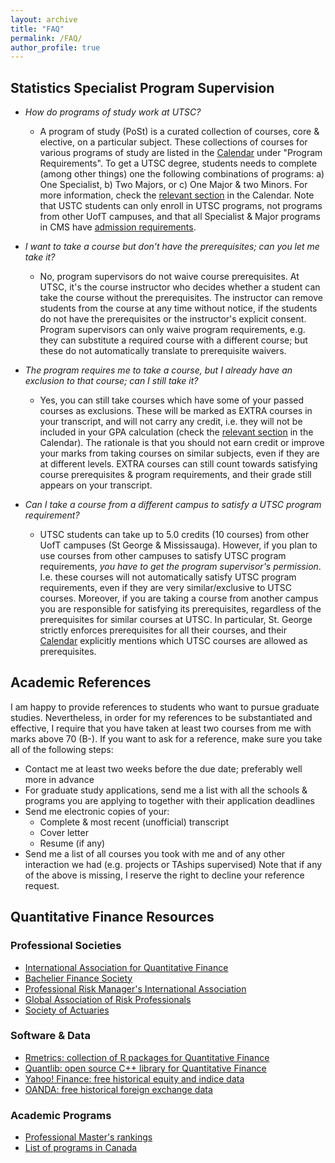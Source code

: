 ```yaml
---
layout: archive
title: "FAQ"
permalink: /FAQ/
author_profile: true
---
```


## Statistics Specialist Program Supervision 

- *How do programs of study work at UTSC?* 
	+ A program of study (PoSt) is a curated collection of courses, core & elective, on a particular subject. These collections of courses for various  programs of study are listed in the [Calendar](https://utsc.calendar.utoronto.ca/list-of-programs/s) under "Program Requirements". To get a UTSC degree, students needs to complete (among other things) one the following combinations of programs: a) One Specialist, b) Two Majors, or c) One Major & two Minors. For more information, check the [relevant section](https://utsc.calendar.utoronto.ca/6-understanding-degrees-programs-and-courses#6A) in the Calendar. Note that USTC students can only enroll in UTSC programs, not programs from other UofT campuses, and that all Specialist & Major programs in CMS have [admission requirements](https://www.utsc.utoronto.ca/cms/sites/utsc.utoronto.ca.cms/files/POSt%20admission%20requirements%202019.pdf). 

- *I want to take a course but don't have the prerequisites; can you let me take it?* 
	+ No, program supervisors do not waive course prerequisites. At UTSC, it's the course instructor who decides whether a student can take the course without the prerequisites. The instructor can remove students from the course at any time without notice, if the students do not have the prerequisites or the instructor's explicit consent. Program supervisors can only waive program requirements, e.g. they can substitute a required course with a different course; but these do not automatically translate to prerequisite waivers. 
	
- *The program requires me to take a course, but I already have an exclusion to that course; can I still take it?*    
     + Yes, you can still take courses which have some of your passed courses as exclusions. These will be marked as EXTRA courses in your transcript, and will not carry any credit, i.e. they will not be included in your GPA calculation (check the [relevant section](https://utsc.calendar.utoronto.ca/6-understanding-degrees-programs-and-courses#6C) in the Calendar). The rationale is that you should not earn credit or improve your marks from taking courses on similar subjects, even if they are at different levels. EXTRA courses can still count towards satisfying course prerequisites & program requirements, and their grade still appears on your transcript.

- *Can I take a course from a different campus to satisfy a UTSC program requirement?* 
	+ UTSC students can take up to 5.0 credits (10 courses) from other UofT campuses (St George & Mississauga). However, if you plan to use courses from other campuses to satisfy UTSC program requirements, *you have to get the program supervisor's permission*. I.e. these courses will not automatically satisfy UTSC program requirements, even if they are very similar/exclusive to UTSC courses. Moreover, if you are taking a course from another campus you are responsible for satisfying its prerequisites, regardless of the prerequisites for similar courses at UTSC.  In particular, St. George strictly enforces prerequisites for all their courses, and their [Calendar](https://fas.calendar.utoronto.ca/search-courses) explicitly mentions which UTSC courses are allowed as prerequisites.
	
	
## Academic References
I am happy to provide references to students who want to pursue graduate studies. Nevertheless, in order for my references to be substantiated and effective, I require that you have taken at least two courses from me with marks above 70 (B-). If you want to ask for a reference, make sure you take all of the following steps:
- Contact me at least two weeks before the due date; preferably well more in advance
- For graduate study applications, send me a list with all the schools & programs you are applying to together with their application deadlines
- Send me electronic copies of your:
	+ Complete & most recent (unofficial) transcript
	+ Cover letter
	+ Resume (if any)
- Send me a list of all courses you took with me and of any other interaction we had (e.g. projects or TAships supervised)
Note that if any of the above is missing, I reserve the right to decline your reference request.


## Quantitative Finance Resources

### Professional Societies
<ul>
<li><a href="http://www.iaqf.org/">International Association for Quantitative Finance</a></li>
<li><a href="http://www.bachelierfinance.org/">Bachelier Finance Society</a></li>
<li><a href="http://www.prmia.org/">Professional Risk Manager's International Association</a></li>
<li><a href="http://www.garp.org/">Global Association of Risk Professionals</a></li>
<li><a href="http://www.soa.org/">Society of Actuaries</a></li>
</ul>

<h3>Software & Data</h3>
<ul>
<li><a href="https://www.rmetrics.org/">Rmetrics: collection of R packages for Quantitative Finance</a></li>
<li><a href="http://quantlib.org/index.shtml">Quantlib: open source C++ library for Quantitative Finance</a></li>
<li><a href="http://finance.yahoo.com/">Yahoo! Finance: free historical equity and indice data</a></li>
<li><a href="http://www.oanda.com/currency/historical-rates/">OANDA: free historical foreign exchange data</a></li>
</ul>

<h3>Academic Programs</h3>
<ul>
<li><a href="https://www.quantnet.com/mfe-programs-rankings/">Professional Master's rankings</a></li>
<li><a href="http://www.canadian-universities.net/Universities/Programs/Mathematical_Finance.html">List of programs in Canada</a></li>
</ul>
